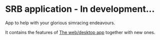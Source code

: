 
# SRB application - In development...

App to help with your glorious simracing endeavours.

It contains the features of [The web/desktop app](https://github.com/alexsteo/srb-telemetry-client) together with new ones.
